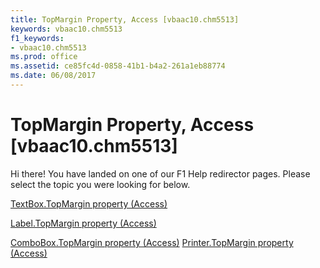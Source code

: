 ```yaml
---
title: TopMargin Property, Access [vbaac10.chm5513]
keywords: vbaac10.chm5513
f1_keywords:
- vbaac10.chm5513
ms.prod: office
ms.assetid: ce85fc4d-0858-41b1-b4a2-261a1eb88774
ms.date: 06/08/2017
---
```



# TopMargin Property, Access [vbaac10.chm5513]

Hi there! You have landed on one of our F1 Help redirector pages. Please select the topic you were looking for below.

[TextBox.TopMargin property (Access)](http://msdn.microsoft.com/library/cd56b2b2-8bb5-b3cf-bacf-13d311e5479b%28Office.15%29.aspx)

[Label.TopMargin property (Access)](http://msdn.microsoft.com/library/95432167-4b75-ba84-a75d-57ad3cab35b9%28Office.15%29.aspx)

[ComboBox.TopMargin property (Access)](http://msdn.microsoft.com/library/fe3a17d8-c345-6dc6-5b26-5fc6f06632ac%28Office.15%29.aspx)
[Printer.TopMargin property (Access)](http://msdn.microsoft.com/library/e0dcc6bf-14eb-17b0-df5e-c3de101b8fb7%28Office.15%29.aspx)

